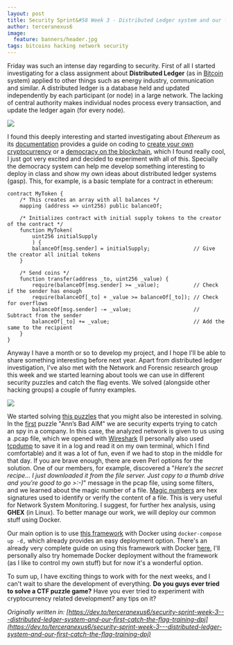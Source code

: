 ```yaml
---
layout: post
title: Security Sprint&#58 Week 3 - Distributed Ledger system and our first Catch The Flag training
author: terceranexus6
image:
  feature: banners/header.jpg
tags: bitcoins hacking network security
---
```


Friday was such an intense day regarding to security. First of all I started investigating for a class assignment about **Distributed Ledger** (as in [Bitcoin](https://dev.to/terceranexus6/bitcoins-d00) system) applied to other things such as energy industry, communication and similar. A distributed ledger is a database held and updated independently by each participant (or node) in a large network. The lacking of central authority makes individual nodes process every transaction, and update the ledger again (for every node).

<img src="{{ site.url }}/assets/images/dev.to/giphy.gif" style="display: block; margin: 0 auto;">

I found this deeply interesting and started investigating about *Ethereum* as its [documentation](https://www.ethereum.org/) provides a guide on coding to [create your own cryptocurrency](https://www.ethereum.org/token) or a [democracy on the blockchain](https://www.ethereum.org/dao), which I found really cool, I just got very excited and decided to experiment with all of this. Specially the democracy system can help me develop something interesting to deploy in class and show my own ideas about distributed ledger systems (gasp). This, for example, is a basic template for a contract in ethereum:

```
contract MyToken {
    /* This creates an array with all balances */
    mapping (address => uint256) public balanceOf;

    /* Initializes contract with initial supply tokens to the creator of the contract */
    function MyToken(
        uint256 initialSupply
        ) {
        balanceOf[msg.sender] = initialSupply;              // Give the creator all initial tokens
    }

    /* Send coins */
    function transfer(address _to, uint256 _value) {
        require(balanceOf[msg.sender] >= _value);           // Check if the sender has enough
        require(balanceOf[_to] + _value >= balanceOf[_to]); // Check for overflows
        balanceOf[msg.sender] -= _value;                    // Subtract from the sender
        balanceOf[_to] += _value;                           // Add the same to the recipient
    }
}
```

Anyway I have a month or so to develop my project, and I hope I'll be able to share something interesting before next year. Apart from distributed ledger investigation, I've also met with the Network and Forensic research group this week and we started learning about tools we can use in different security puzzles and catch the flag events. We solved (alongside other hacking groups) a couple of funny examples.

<img src="{{ site.url }}/assets/images/dev.to/iVHfwLc.gif" style="display: block; margin: 0 auto;">

We started solving [this puzzles](http://forensicscontest.com/puzzles) that you might also be interested in solving. In the [first](http://forensicscontest.com/2009/09/25/puzzle-1-anns-bad-aim) puzzle "Ann’s Bad AIM" we are security experts trying to catch an spy in a company. In this case, the analyzed network is given to us using a .pcap file, which we opened with [Wireshark](https://www.wireshark.org/) (I personally also used [tcpdump](https://dev.to/terceranexus6/security-sprint-week-2---choosing-a-nice-point-to-sniff-and-using-tcpdump-for-packet-analysis--e9) to save it in a log and read it on my own terminal, which I find comfortable) and it was a lot of fun, even if we had to stop in the middle for that day. If you are brave enough, there are even Perl options for the solution. One of our members, for example, discovered a "*Here’s the secret recipe… I just downloaded it from the file server. Just copy to a thumb drive and you’re good to go >:-)*" message in the pcap file, using some filters, and we learned about the magic number of a file. [Magic numbers](https://en.wikipedia.org/wiki/List_of_file_signatures) are hex signatures used to identify or verify the content of a file. This is very useful for Network System Monitoring. I suggest, for further hex analysis, using **GHEX** (in Linux). To better manage our work, we will deploy our common stuff using Docker.

Our main option is to use [this framework](https://github.com/CTFd/CTFd) with Docker using `docker-compose up -d,` which already provides an easy deployment option. There's an already very complete guide on using this framework with Docker [here](https://medium.com/@rkkautsar/how-docker-helps-me-manage-a-capture-the-flag-competition-7af303c1de2), I'll personally also try homemade Docker deployment without the framework (as I like to control my own stuff) but for now it's a wonderful option.

To sum up, I have exciting things to work with for the next weeks, and I can't wait to share the development of everything. **Do you guys ever tried to solve a CTF puzzle game?** Have you ever tried to experiment with cryptocurrency related development? any tips on it?

*Originally written in: [https://dev.to/terceranexus6/security-sprint-week-3---distributed-ledger-system-and-our-first-catch-the-flag-training-dpj](https://dev.to/terceranexus6/security-sprint-week-3---distributed-ledger-system-and-our-first-catch-the-flag-training-dpj)*

